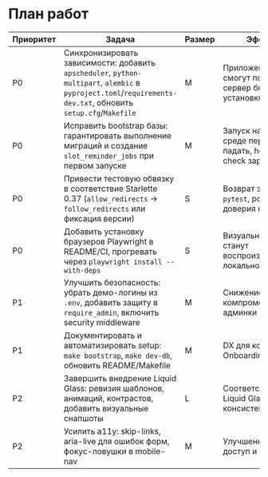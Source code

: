 # План работ

| Приоритет | Задача | Размер | Эффект | Ссылки | Проверка |
|-----------|--------|--------|--------|--------|----------|
| P0 | Синхронизировать зависимости: добавить `apscheduler`, `python-multipart`, `alembic` в `pyproject.toml`/`requirements-dev.txt`, обновить `setup.cfg`/`Makefile` | M | Приложение и CI смогут поднимать сервер без ручной установки | `pyproject.toml`, `requirements-dev.txt`, `backend/apps/bot/services.py`, `backend/migrations/runner.py` | `pip install -e ".[dev]" && pytest -q` |
| P0 | Исправить bootstrap базы: гарантировать выполнение миграций и создание `slot_reminder_jobs` при первом запуске | M | Запуск на пустой среде перестанет падать, health-check заработает | `backend/core/bootstrap.py`, `backend/migrations/versions/0008_add_slot_reminder_jobs.py`, `audit/smoke_no_db.log` | `rm -f dev.db && python -m backend.apps.admin_ui.app` + healthcheck |
| P0 | Привести тестовую обвязку в соответствие Starlette 0.37 (`allow_redirects` → `follow_redirects` или фиксация версии) | S | Возврат зелёного `pytest`, рост доверия к UI | `tests/test_admin_recruiters_ui.py`, `audit/pytest.log` | `pytest tests/test_admin_recruiters_ui.py -q` |
| P0 | Добавить установку браузеров Playwright в README/CI, прогревать через `playwright install --with-deps` | S | Визуальные тесты станут воспроизводимыми локально и в CI | `.github/workflows/ci.yml`, `audit/pytest.log` | `playwright install --with-deps && pytest tests/test_ui_screenshots.py -q` |
| P1 | Улучшить безопасность: убрать демо-логины из `.env`, добавить защиту в `require_admin`, включить security middleware | M | Снижение риска компрометации админки | `.env.example`, `backend/apps/admin_ui/security.py`, `backend/apps/admin_ui/app.py` | `pytest tests/test_security.py (добавить)` |
| P1 | Документировать и автоматизировать setup: `make bootstrap`, `make dev-db`, обновить README/Makefile | M | DX для команды и Onboarding | `README.md`, `Makefile`, `audit/LOGS.txt` | `make bootstrap && make dev-db && make test` |
| P2 | Завершить внедрение Liquid Glass: ревизия шаблонов, анимаций, контрастов, добавить визуальные снапшоты | L | Соответствие Apple Liquid Glass, консистентный UI | `tailwind.config.js`, `backend/apps/admin_ui/templates/*`, `ui_screenshots/` | `npm run build:css && pytest tests/test_ui_screenshots.py -q` |
| P2 | Усилить a11y: skip-links, aria-live для ошибок форм, фокус-ловушки в mobile-nav | M | Улучшенный доступ и UX | `backend/apps/admin_ui/templates/base.html`, `backend/apps/admin_ui/templates/recruiters_new.html` | `axe`/`pa11y` прогон + ручные сценарии |
